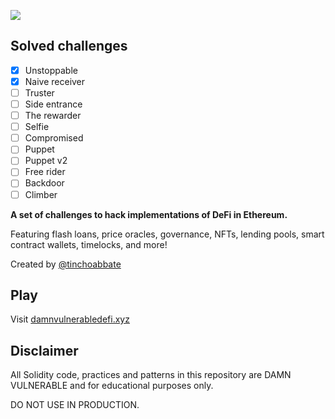 ![](cover.png)

## Solved challenges
- [x]   Unstoppable
- [x]	Naive receiver
- [ ]	Truster
- [ ]	Side entrance
- [ ]	The rewarder
- [ ]	Selfie
- [ ]	Compromised
- [ ]	Puppet
- [ ]	Puppet v2
- [ ]	Free rider
- [ ]	Backdoor
- [ ]	Climber

**A set of challenges to hack implementations of DeFi in Ethereum.**

Featuring flash loans, price oracles, governance, NFTs, lending pools, smart contract wallets, timelocks, and more!

Created by [@tinchoabbate](https://twitter.com/tinchoabbate)

## Play

Visit [damnvulnerabledefi.xyz](https://damnvulnerabledefi.xyz)

## Disclaimer

All Solidity code, practices and patterns in this repository are DAMN VULNERABLE and for educational purposes only.

DO NOT USE IN PRODUCTION.
